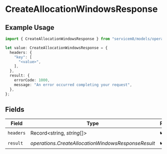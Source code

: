 # CreateAllocationWindowsResponse

## Example Usage

```typescript
import { CreateAllocationWindowsResponse } from "servicem8/models/operations";

let value: CreateAllocationWindowsResponse = {
  headers: {
    "key": [
      "<value>",
    ],
  },
  result: {
    errorCode: 1000,
    message: "An error occurred completing your request",
  },
};
```

## Fields

| Field                                              | Type                                               | Required                                           | Description                                        |
| -------------------------------------------------- | -------------------------------------------------- | -------------------------------------------------- | -------------------------------------------------- |
| `headers`                                          | Record<string, *string*[]>                         | :heavy_check_mark:                                 | N/A                                                |
| `result`                                           | *operations.CreateAllocationWindowsResponseResult* | :heavy_check_mark:                                 | N/A                                                |